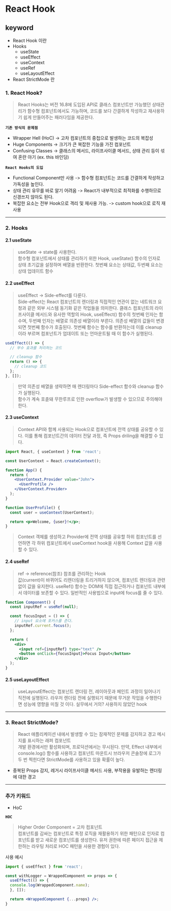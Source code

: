 # React Hook

## keyword

- React Hook 이란
- Hooks
  - useState
  - useEffect
  - useContext
  - useRef
  - useLayoutEffect
- React StrictMode 란

### 1. React Hook?

> React Hooks는 버전 16.8에 도입된 API로 클래스 컴포넌트만 가능했던 상태관리가 함수형 컴포넌트에서도 가능하며, 코드를 보다 간결하게 작성하고 재사용하기 쉽게 만들어주는 패러다임을 제공한다.

**`기존 방식의 문제점`**

- Wrapper Hell (HoC) -> 고차 컴포넌트의 중첩으로 발생하는 코드의 복잡성
- Huge Components -> 크기가 큰 복잡한 기능을 가진 컴포넌트
- Confusing Classes -> 클래스의 메서드, 라이프사이클 메서드, 상태 관리 등이 섞여 혼란 야기 (ex. this 바인딩)

**`React Hooks의 도입`**

- Functional Component만 사용 -> 함수형 컴포넌트는 코드를 간결하게 작성하고 가독성을 높인다.
- 상태 관리 유무를 바로 알기 어려움 -> React가 내부적으로 최적화를 수행하므로 신경쓰지 않아도 된다.
- 복잡한 요소는 전부 Hook으로 격리 및 재사용 가능. -> custom hook으로 로직 재사용

---

### 2. Hooks

#### 2.1 useState

> useState -> state를 사용한다.  
> 함수형 컴포넌트에서 상태를 관리하기 위한 Hook, useState() 함수의 인자로 상태 초기값을 설정하며 배열을 반환한다.
> 첫번째 요소는 상태값, 두번째 요소는 상태 업데이트 함수

#### 2.2 useEffect

> useEffect -> Side-effect를 다룬다.  
> Side-effect는 React 컴포넌트의 렌더링과 직접적인 연관이 없는 네트워크 요청과 같은 외부 시스템 동기화 같은 작업들을 의미한다.
> 클래스 컴포넌트의 라이프사이클 메서드와 유사한 역할의 Hook, useEffect() 함수의 첫번째 인자는 함수며, 두번째 인자는 배열로 의존성 배열이라 부른다. 의존성 배열의 값들이 변경되면 첫번째 함수가 호출된다.
> 첫번째 함수는 함수를 반환하는데 이를 cleanup이라 부르며 컴포넌트가 업데이트 또는 언마운트될 때 이 함수가 실행된다.

```jsx
useEffect(() => {
  // 부수 효과를 처리하는 코드

  // cleanup 함수
  return () => {
    // cleanup 코드
  };
}, []);
```

> 만약 의존성 배열을 생략하면 매 렌더링마다 Side-effect 함수와 cleanup 함수가 실행된다.  
> 함수가 계속 호춛돼 무한루프로 인한 overflow가 발생할 수 있으므로 주의해야 한다.

#### 2.3  useContext

> Context API와 함께 사용되는 Hook으로 컴포넌트에 전역 상태를 공유할 수 있다. 이를 통해 컴포넌트간의 데이터 전달 과정, 즉 Props driling을 해결할 수 있다.

```jsx
import React, { useContext } from 'react';

const UserContext = React.createContext();

function App() {
  return (
    <UserContext.Provider value="John">
      <UserProfile />
    </UserContext.Provider>
  );
}

function UserProfile() {
  const user = useContext(UserContext);

  return <p>Welcome, {user}!</p>;
}
```

> Context 객체를 생성하고 Provider에 전역 상태를 공유할 하위 컴포넌트를 선언하면
> 각 하위 컴포넌트에서 useContext hook을 사용해 Context 값을 사용할 수 있다.

#### 2.4 useRef

> ref -> reference(참조) 참조를 관리하는 Hook  
> 값(current)이 바뀌어도 리렌더링을 트리거하지 않으며, 컴포넌트 렌더링과 관련없이 값을 유지한다.
> useRef() 함수는 DOM에 직접 접근하거나 컴포넌트 내부에서 데이터를 보존할 수 있다.
> 일반적인 사용법으로 input에 focus를 줄 수 있다.

```jsx
function Component() {
  const inputRef = useRef(null); 

  const focusInput = () => {
    // input 요소에 포커스를 준다.
    inputRef.current.focus(); 
  };

  return (
    <div>
      <input ref={inputRef} type="text" />
      <button onClick={focusInput}>Focus Input</button>
    </div>
  );
}
```

#### 2.5 useLayoutEffect

> useLayoutEffect는 컴포넌트 렌더링 전, 레이아웃과 페인트 과정이 일어나기 직전에 실행된다.
> 라우저 렌더링 전에 실행되기 때문에 무거운 작업을 수행한다면 성능에 영향을 미칠 것 이다.
> 실무에서 거의? 사용하지 않았던 hook

---

### 3. React StrictMode?

> React 애플리케이션 내에서 발생할 수 있는 잠재적인 문제를 감지하고 경고 메시지를 표시하는 래퍼 컴포넌트  
> 개발 환경에서만 활성화되며, 프로덕션에서는 무시된다.
> 만약, Effect 내부에서 console.log() 함수를 사용하고 컴포넌트 마운트시 브라우저 콘솔창에 로그가 두 번 찍힌다면 StrictMode를 사용하고 있을 확률이 높다.

- 중복된 Props 감지, 레거시 라이프사이클 메서드 사용, 부작용을 유발하는 렌더링에 대한 경고

---

### 추가 키워드

- HoC

**`HOC`**

> Higher Order Component = 고차 컴포넌트  
> 컴포넌트를 감싸는 컴포넌트로 특정 로직을 재활용하기 위한 패턴으로 인자로 컴포넌트를 받고 새로운 컴포넌트를 생성한다.
> 유저 권한에 따른 페이지 접근을 제한하는 라우팅 처리로 HOC 패턴을 사용한 경험이 있다.

사용 예시

```jsx
import { useEffect } from 'react';

const withLogger = WrappedComponent => props => {
  useEffect(() => {
  console.log(WrappedComponent.name);
  }, []);

  return <WrappedComponent {...props} />;
}
```
